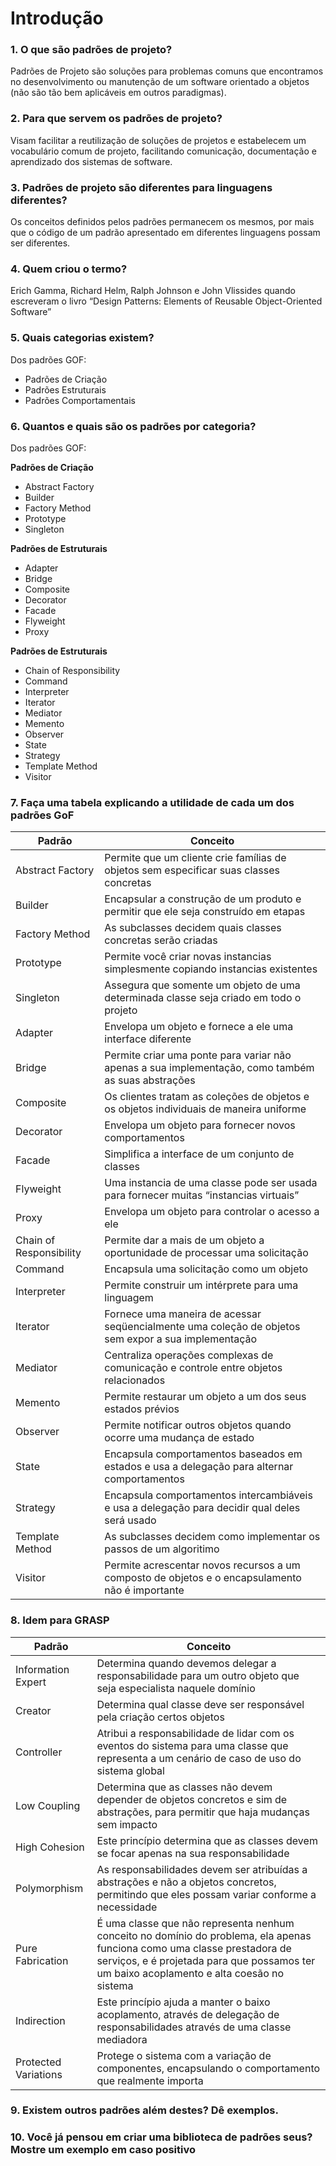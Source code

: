 # Introdução

### 1. O que são padrões de projeto?
Padrões de Projeto são soluções para problemas comuns que encontramos no desenvolvimento ou manutenção de um software orientado a objetos (não são tão bem aplicáveis em outros paradigmas).

### 2. Para que servem os padrões de projeto?
Visam facilitar a reutilização de soluções de projetos e estabelecem um vocabulário comum de projeto, facilitando comunicação, documentação e aprendizado dos sistemas de software.

### 3. Padrões de projeto são diferentes para linguagens diferentes?
Os conceitos definidos pelos padrões permanecem os mesmos, por mais que o código de um padrão apresentado em diferentes linguagens possam ser diferentes.

### 4. Quem criou o termo?
Erich Gamma, Richard Helm, Ralph Johnson e John Vlissides quando escreveram o livro “Design Patterns: Elements of Reusable Object-Oriented Software”

### 5. Quais categorias existem?
Dos padrões GOF:
- Padrões de Criação
- Padrões Estruturais
- Padrões Comportamentais

### 6. Quantos e quais são os padrões por categoria?
Dos padrões GOF:

**Padrões de Criação**
- Abstract Factory
- Builder
- Factory Method
- Prototype
- Singleton

**Padrões de Estruturais**
- Adapter
- Bridge
- Composite
- Decorator
- Facade
- Flyweight
- Proxy

**Padrões de Estruturais**
- Chain of Responsibility
- Command
- Interpreter
- Iterator
- Mediator
- Memento
- Observer
- State
- Strategy
- Template Method
- Visitor

### 7. Faça uma tabela explicando a utilidade de cada um dos padrões GoF
| Padrão            | Conceito                                                                                    |
--------------------|---------------------------------------------------------------------------------------------|
| Abstract Factory  | Permite que um cliente crie famílias de objetos sem especificar suas classes concretas      |
| Builder           | Encapsular a construção de um produto e permitir que ele seja construído em etapas          |
| Factory Method    | As subclasses decidem quais classes concretas serão criadas                                 |
| Prototype         | Permite você criar novas instancias simplesmente copiando instancias existentes             |
| Singleton         | Assegura que somente um objeto de uma determinada classe seja criado em todo o projeto      |
| Adapter           | Envelopa um objeto e fornece a ele uma interface diferente                                  |
| Bridge            | Permite criar uma ponte para variar não apenas a sua implementação, como também as suas abstrações |
| Composite         | Os clientes tratam as coleções de objetos e os objetos individuais de maneira uniforme      |
| Decorator         | Envelopa um objeto para fornecer novos comportamentos                                       |
| Facade            | Simplifica a interface de um conjunto de classes                                            |
| Flyweight         | Uma instancia de uma classe pode ser usada para fornecer muitas “instancias virtuais”       |
| Proxy             | Envelopa um objeto para controlar o acesso a ele                                            |
| Chain of Responsibility | Permite dar a mais de um objeto a oportunidade de processar uma solicitação           |
| Command           | Encapsula uma solicitação como um objeto                                                    |
| Interpreter       | Permite construir um intérprete para uma linguagem                                          |
| Iterator          | Fornece uma maneira de acessar seqüencialmente uma coleção de objetos sem expor a sua implementação |
| Mediator          | Centraliza operações complexas de comunicação e controle entre objetos relacionados         |
| Memento           | Permite restaurar um objeto a um dos seus estados prévios                                   |
| Observer          | Permite notificar outros objetos quando ocorre uma mudança de estado                        |
| State             | Encapsula comportamentos baseados em estados e usa a delegação para alternar comportamentos |
| Strategy          | Encapsula comportamentos intercambiáveis e usa a delegação para decidir qual deles será usado |
| Template Method   | As subclasses decidem como implementar os passos de um algoritimo                           |
| Visitor           | Permite acrescentar novos recursos a um composto de objetos e o encapsulamento não é importante|


### 8. Idem para GRASP
| Padrão            | Conceito                                                                                    |
--------------------|---------------------------------------------------------------------------------------------|
| Information Expert| Determina quando devemos delegar a responsabilidade para um outro objeto que seja especialista naquele domínio |
| Creator           | Determina qual classe deve ser responsável pela criação certos objetos                      |
| Controller        | Atribui a responsabilidade de lidar com os eventos do sistema para uma classe que representa a um cenário de caso de uso do sistema global |
| Low Coupling      | Determina que as classes não devem depender de objetos concretos e sim de abstrações, para permitir que haja mudanças sem impacto |
| High Cohesion     | Este princípio determina que as classes devem se focar apenas na sua responsabilidade       |
| Polymorphism      | As responsabilidades devem ser atribuídas a abstrações e não a objetos concretos, permitindo que eles possam variar conforme a necessidade |
| Pure Fabrication  | É uma classe que não representa nenhum conceito no domínio do problema, ela apenas funciona como uma classe prestadora de serviços, e é projetada para que possamos ter um baixo acoplamento e alta coesão no sistema |
| Indirection       | Este princípio ajuda a manter o baixo acoplamento, através de delegação de responsabilidades através de uma classe mediadora |
| Protected Variations | Protege o sistema com a variação de componentes, encapsulando o comportamento que realmente importa                                  |

### 9. Existem outros padrões além destes? Dê exemplos.
### 10. Você já pensou em criar uma biblioteca de padrões seus? Mostre um exemplo em caso positivo
